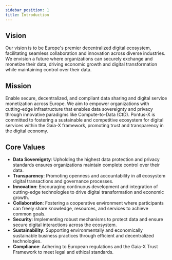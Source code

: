 ```yaml
---
sidebar_position: 1
title: Introduction
---
```


## Vision
Our vision is to be Europe's premier decentralized digital ecosystem, facilitating seamless collaboration and innovation across diverse industries. We envision a future where organizations can securely exchange and monetize their data, driving economic growth and digital transformation while maintaining control over their data.

## Mission
Enable secure, decentralized, and compliant data sharing and digital service monetization across Europe. We aim to empower organizations with cutting-edge infrastructure that enables data sovereignty and privacy through innovative paradigms like Compute-to-Data (CtD). Pontus-X is committed to fostering a sustainable and competitive ecosystem for digital services within the Gaia-X framework, promoting trust and transparency in the digital economy.

## Core Values
- **Data Sovereignty**: Upholding the highest data protection and privacy standards ensures organizations maintain complete control over their data.
- **Transparency**: Promoting openness and accountability in all ecosystem digital transactions and governance processes.
- **Innovation**: Encouraging continuous development and integration of cutting-edge technologies to drive digital transformation and economic growth.
- **Collaboration**: Fostering a cooperative environment where participants can freely share knowledge, resources, and services to achieve common goals.
- **Security**: Implementing robust mechanisms to protect data and ensure secure digital interactions across the ecosystem.
- **Sustainability**: Supporting environmentally and economically sustainable business practices through efficient and decentralized technologies.
- **Compliance**: Adhering to European regulations and the Gaia-X Trust Framework to meet legal and ethical standards.
